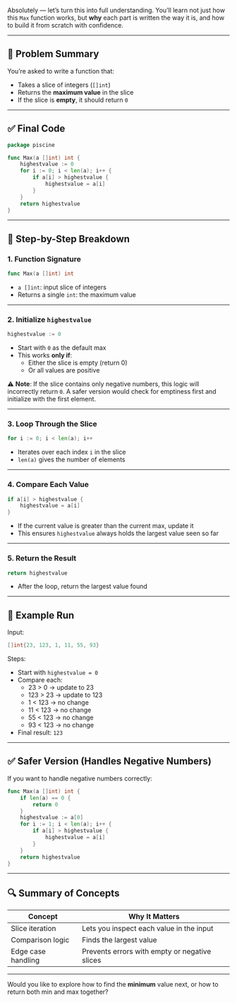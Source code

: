 Absolutely — let’s turn this into full understanding. You’ll learn not just how this `Max` function works, but **why** each part is written the way it is, and how to build it from scratch with confidence.

---

## 🧠 Problem Summary

You’re asked to write a function that:
- Takes a slice of integers (`[]int`)
- Returns the **maximum value** in the slice
- If the slice is **empty**, it should return `0`

---

## ✅ Final Code

```go
package piscine

func Max(a []int) int {
	highestvalue := 0
	for i := 0; i < len(a); i++ {
		if a[i] > highestvalue {
			highestvalue = a[i]
		}
	}
	return highestvalue
}
```

---

## 🧩 Step-by-Step Breakdown

### 1. **Function Signature**

```go
func Max(a []int) int
```

- `a []int`: input slice of integers
- Returns a single `int`: the maximum value

---

### 2. **Initialize `highestvalue`**

```go
highestvalue := 0
```

- Start with `0` as the default max
- This works **only if**:
  - Either the slice is empty (return 0)
  - Or all values are positive

⚠️ **Note**: If the slice contains only negative numbers, this logic will incorrectly return `0`. A safer version would check for emptiness first and initialize with the first element.

---

### 3. **Loop Through the Slice**

```go
for i := 0; i < len(a); i++
```

- Iterates over each index `i` in the slice
- `len(a)` gives the number of elements

---

### 4. **Compare Each Value**

```go
if a[i] > highestvalue {
	highestvalue = a[i]
}
```

- If the current value is greater than the current max, update it
- This ensures `highestvalue` always holds the largest value seen so far

---

### 5. **Return the Result**

```go
return highestvalue
```

- After the loop, return the largest value found

---

## 🧪 Example Run

Input:
```go
[]int{23, 123, 1, 11, 55, 93}
```

Steps:
- Start with `highestvalue = 0`
- Compare each:
  - 23 > 0 → update to 23
  - 123 > 23 → update to 123
  - 1 < 123 → no change
  - 11 < 123 → no change
  - 55 < 123 → no change
  - 93 < 123 → no change
- Final result: `123`

---

## ✅ Safer Version (Handles Negative Numbers)

If you want to handle negative numbers correctly:

```go
func Max(a []int) int {
	if len(a) == 0 {
		return 0
	}
	highestvalue := a[0]
	for i := 1; i < len(a); i++ {
		if a[i] > highestvalue {
			highestvalue = a[i]
		}
	}
	return highestvalue
}
```

---

## 🔍 Summary of Concepts

| Concept           | Why It Matters                              |
|-------------------|----------------------------------------------|
| Slice iteration   | Lets you inspect each value in the input     |
| Comparison logic  | Finds the largest value                      |
| Edge case handling| Prevents errors with empty or negative slices|

---

Would you like to explore how to find the **minimum** value next, or how to return both min and max together?